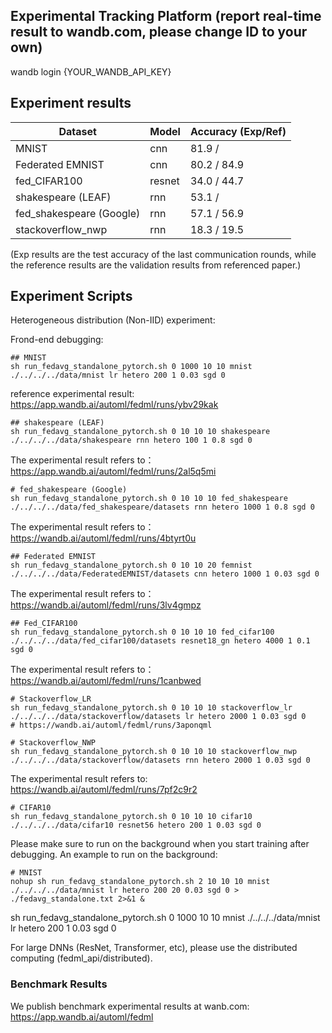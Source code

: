 ## Experimental Tracking Platform (report real-time result to wandb.com, please change ID to your own)
wandb login {YOUR_WANDB_API_KEY}

## Experiment results
| Dataset | Model | Accuracy (Exp/Ref)|
| ------- | ------ | ------- |
| MNIST | cnn | 81.9 / |
| Federated EMNIST | cnn | 80.2 / 84.9 |
| fed_CIFAR100 | resnet | 34.0 / 44.7|
| shakespeare (LEAF) | rnn | 53.1 /  |
| fed_shakespeare (Google) | rnn | 57.1 / 56.9 |
| stackoverflow_nwp | rnn | 18.3 / 19.5 |
(Exp results are the test accuracy of the last communication rounds, while the reference results are the validation results from referenced paper.)

## Experiment Scripts
Heterogeneous distribution (Non-IID) experiment:

Frond-end debugging:
``` 
## MNIST
sh run_fedavg_standalone_pytorch.sh 0 1000 10 10 mnist ./../../../data/mnist lr hetero 200 1 0.03 sgd 0
``` 
reference experimental result: https://app.wandb.ai/automl/fedml/runs/ybv29kak

``` 
## shakespeare (LEAF)
sh run_fedavg_standalone_pytorch.sh 0 10 10 10 shakespeare ./../../../data/shakespeare rnn hetero 100 1 0.8 sgd 0
``` 
The experimental result refers to：https://app.wandb.ai/automl/fedml/runs/2al5q5mi

``` 
# fed_shakespeare (Google)
sh run_fedavg_standalone_pytorch.sh 0 10 10 10 fed_shakespeare ./../../../data/fed_shakespeare/datasets rnn hetero 1000 1 0.8 sgd 0
``` 
The experimental result refers to：https://wandb.ai/automl/fedml/runs/4btyrt0u

``` 
## Federated EMNIST 
sh run_fedavg_standalone_pytorch.sh 0 10 10 20 femnist ./../../../data/FederatedEMNIST/datasets cnn hetero 1000 1 0.03 sgd 0
``` 
The experimental result refers to：https://wandb.ai/automl/fedml/runs/3lv4gmpz

``` 
## Fed_CIFAR100
sh run_fedavg_standalone_pytorch.sh 0 10 10 10 fed_cifar100 ./../../../data/fed_cifar100/datasets resnet18_gn hetero 4000 1 0.1 sgd 0
```
The experimental result refers to：https://wandb.ai/automl/fedml/runs/1canbwed

``` 
# Stackoverflow_LR
sh run_fedavg_standalone_pytorch.sh 0 10 10 10 stackoverflow_lr ./../../../data/stackoverflow/datasets lr hetero 2000 1 0.03 sgd 0
# https://wandb.ai/automl/fedml/runs/3aponqml
``` 

``` 
# Stackoverflow_NWP
sh run_fedavg_standalone_pytorch.sh 0 10 10 10 stackoverflow_nwp ./../../../data/stackoverflow/datasets rnn hetero 2000 1 0.03 sgd 0
``` 
The experimental result refers to: https://wandb.ai/automl/fedml/runs/7pf2c9r2

``` 
# CIFAR10
sh run_fedavg_standalone_pytorch.sh 0 10 10 10 cifar10 ./../../../data/cifar10 resnet56 hetero 200 1 0.03 sgd 0
```

Please make sure to run on the background when you start training after debugging. An example to run on the background:
``` 
# MNIST
nohup sh run_fedavg_standalone_pytorch.sh 2 10 10 10 mnist ./../../../data/mnist lr hetero 200 20 0.03 sgd 0 > ./fedavg_standalone.txt 2>&1 &
```
sh run_fedavg_standalone_pytorch.sh 0 1000 10 10 mnist ./../../../data/mnist lr hetero 200 1 0.03 sgd 0

For large DNNs (ResNet, Transformer, etc), please use the distributed computing (fedml_api/distributed). 


### Benchmark Results
We publish benchmark experimental results at wanb.com: \
https://app.wandb.ai/automl/fedml

